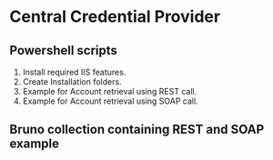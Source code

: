 # Central Credential Provider
## Powershell scripts
1. Install required IIS features.
2. Create Installation folders.
3. Example for Account retrieval using REST call.
4. Example for Account retrieval using SOAP call.

## Bruno collection containing REST and SOAP example